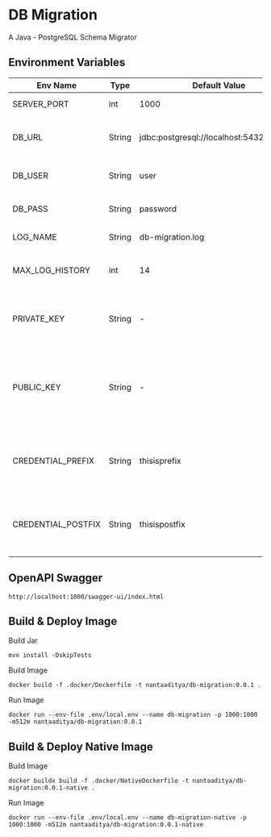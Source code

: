 # DB Migration
A Java - PostgreSQL Schema Migrator

## Environment Variables

| Env Name           | Type   | Default Value                             | Description                                                                     |
|--------------------|--------|-------------------------------------------|---------------------------------------------------------------------------------|
| SERVER_PORT        | int    | 1000                                      | port of application                                                             |
| DB_URL             | String | jdbc:postgresql://localhost:5432/local_db | spring datasource url of application                                            |
| DB_USER            | String | user                                      | username of datasource                                                          |
| DB_PASS            | String | password                                  | password of datasource                                                          |
| LOG_NAME           | String | db-migration.log                          | log name of application                                                         |
| MAX_LOG_HISTORY    | int    | 14                                        | log retention to be kept on disk                                                |
| PRIVATE_KEY        | String | -                                         | RSA Private Key to decrypt encrypted value                                      |
| PUBLIC_KEY         | String | -                                         | RSA Public Key to encrypt username, password, passphrase of database credential |
| CREDENTIAL_PREFIX  | String | thisisprefix                              | Prefix to be add on password before doing encryption                            |
| CREDENTIAL_POSTFIX | String | thisispostfix                             | Postfix to be add on password before doing encryption                           |


## OpenAPI Swagger
```shell
http://localhost:1000/swagger-ui/index.html
```

## Build & Deploy Image
Build Jar
```shell
mvn install -DskipTests
```

Build Image
```shell
docker build -f .docker/Dockerfile -t nantaaditya/db-migration:0.0.1 .
```

Run Image
```shell
docker run --env-file .env/local.env --name db-migration -p 1000:1000 -m512m nantaaditya/db-migration:0.0.1
```

## Build & Deploy Native Image

Build Image
```shell
docker buildx build -f .docker/NativeDockerfile -t nantaaditya/db-migration:0.0.1-native .
```

Run Image
```shell
docker run --env-file .env/local.env --name db-migration-native -p 1000:1000 -m512m nantaaditya/db-migration:0.0.1-native
```